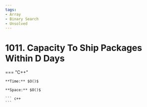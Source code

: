 ```yaml
---
tags:
- Array
- Binary Search
- Unsolved
---
```



# 1011. Capacity To Ship Packages Within D Days

=== "C++"

    **Time:** $O()$

    **Space:** $O()$

    ``` c++
    ```